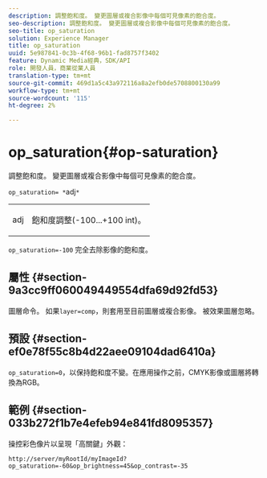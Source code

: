 ```yaml
---
description: 調整飽和度。 變更圖層或複合影像中每個可見像素的飽合度。
seo-description: 調整飽和度。 變更圖層或複合影像中每個可見像素的飽合度。
seo-title: op_saturation
solution: Experience Manager
title: op_saturation
uuid: 5e987841-0c3b-4f68-96b1-fad8757f3402
feature: Dynamic Media經典，SDK/API
role: 開發人員，商業從業人員
translation-type: tm+mt
source-git-commit: 469d1a5c43a972116a8a2efb0de5708800130a99
workflow-type: tm+mt
source-wordcount: '115'
ht-degree: 2%

---
```



# op_saturation{#op-saturation}

調整飽和度。 變更圖層或複合影像中每個可見像素的飽合度。

`op_saturation= *`adj`*`

<table id="simpletable_5F118A28FE674B06A16F6F19C56B4594"> 
 <tr class="strow"> 
  <td class="stentry"> <p><span class="varname"> adj</span> </p> </td> 
  <td class="stentry"> <p>飽和度調整(-100...+100 int)。 </p></td> 
 </tr> 
</table>

`op_saturation=-100` 完全去除影像的飽和度。

## 屬性 {#section-9a3cc9ff060049449554dfa69d92fd53}

圖層命令。 如果`layer=comp`，則套用至目前圖層或複合影像。 被效果圖層忽略。

## 預設 {#section-ef0e78f55c8b4d22aee09104dad6410a}

`op_saturation=0`，以保持飽和度不變。在應用操作之前，CMYK影像或圖層將轉換為RGB。

## 範例 {#section-033b272f1b7e4efeb94e841fd8095357}

操控彩色像片以呈現「高關鍵」外觀：

`http://server/myRootId/myImageId?op_saturation=-60&op_brightness=45&op_contrast=-35`
